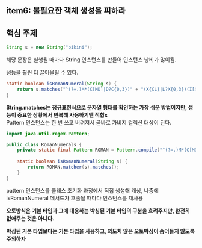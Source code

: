 ## **item6: 불필요한 객체 생성을 피하라**

## **핵심 주제**

```java
String s = new String("bikini");
```
해당 문장은 실행될 때마다 String 인스턴스를 만들어 인스턴스 낭비가 많이됨.


성능을 훨씬 더 끌어올릴 수 있다.
```java
static boolean isRomanNumeral(String s) {
    return s.matches("^(?=.)M*(C[MD]|D?C{0,3})" + "(X{CL}|L?X{0,3})(I[XV]|V?I{0,3})$");
}
```

**String.matches는 정규표현식으로 문자열 형태를 확인하는 가장 쉬운 방법이지만, 성능이 중요한 상황에서 반복해 사용하기엔 적합x**
<br/>
Pattern 인스턴스는 한 번 쓰고 버려져서 곧바로 가비지 컬렉션 대상이 된다.

```java
import java.util.regex.Pattern;

public class RomanNumerals {
    private static final Pattern ROMAN = Pattern.compile("^(?=.)M*(C[MD]|D?C{0,3})" + "(X{CL}|L?X{0,3})(I[XV]|V?I{0,3})$");
    
    static boolean isRomanNumeral(String s) {
        return ROMAN.matcher(s).matches();
    }
}
```
pattern 인스턴스를 클래스 초기화 과정에서 직접 생성해 캐싱, 나중에 isRomanNumeral 메서드가 호출될 때마다 인스턴스를 재사용

**오토방식은 기본 타입과 그에 대응하는 박싱된 기본 타입의 구분을 흐려주지만, 완전히 없애주는 것은 아니다.**

**박싱된 기본 타입보다는 기본 타입을 사용하고, 의도치 않은 오토박싱이 숨어들지 않도록 주의하자**